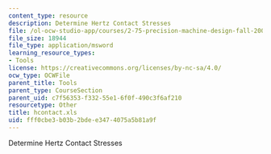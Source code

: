 ```yaml
---
content_type: resource
description: Determine Hertz Contact Stresses
file: /ol-ocw-studio-app/courses/2-75-precision-machine-design-fall-2001/fff0cbe3b03b2bdee3474075a5b81a9f_hcontact.xls
file_size: 18944
file_type: application/msword
learning_resource_types:
- Tools
license: https://creativecommons.org/licenses/by-nc-sa/4.0/
ocw_type: OCWFile
parent_title: Tools
parent_type: CourseSection
parent_uid: c7f56353-f332-55e1-6f0f-490c3f6af210
resourcetype: Other
title: hcontact.xls
uid: fff0cbe3-b03b-2bde-e347-4075a5b81a9f
---
```

Determine Hertz Contact Stresses